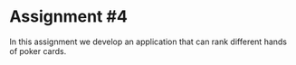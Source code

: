 # Assignment #4

In this assignment we develop an application that can rank
different hands of poker cards.
